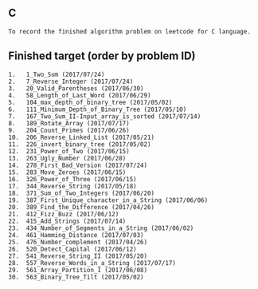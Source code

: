 ## C  
    To record the finished algorithm problem on leetcode for C language.  
  
## Finished target (order by problem ID)    
	1.	 1_Two_Sum (2017/07/24)  
	2.	 7_Reverse_Integer (2017/07/24)  
	3.	 20_Valid_Parentheses (2017/06/30)  
	4.	 58_Length_of_Last_Word (2017/06/29)  
	5.	 104_max_depth_of_binary_tree (2017/05/02)  
	6.	 111_Minimum_Depth_of_Binary_Tree (2017/05/10)  
	7.	 167_Two_Sum_II-Input_array_is_sorted (2017/07/14)  
	8.	 189_Rotate_Array (2017/07/17)  
	9.	 204_Count_Primes (2017/06/26)   
	10.	 206_Reverse_Linked_List (2017/05/21)  
	11.	 226_invert_binary_tree (2017/05/02)  
	12.	 231_Power_of_Two (2017/06/15)  
	13.	 263_Ugly_Number (2017/06/28)  
	14.	 278_First_Bad_Version (2017/07/24)  
	15.	 283_Move_Zeroes (2017/06/15)  
	16.	 326_Power_of_Three (2017/06/15)  
	17.	 344_Reverse_String (2017/05/18)  
	18.	 371_Sum_of_Two_Integers (2017/06/20)  
	19.	 387_First_Unique_character_in_a_String (2017/06/06)  
	20.	 389_Find_the_Difference (2017/04/26)  
	21.	 412_Fizz_Buzz (2017/06/12)  
	22.	 415_Add_Strings (2017/07/14)  
	23.	 434_Number_of_Segments_in_a_String (2017/06/02)  
	24.	 461_Hamming_Distance (2017/07/03)  
	25.	 476_Number_complement (2017/04/26)  
	26.	 520_Detect_Capital (2017/06/12)  
	27.	 541_Reverse_String_II (2017/05/20)  
	28.	 557_Reverse_Words_in_a_String (2017/07/17)  
	29.	 561_Array_Partition_I (2017/06/08)  
	30.	 563_Binary_Tree_Tilt (2017/05/02)   
  
